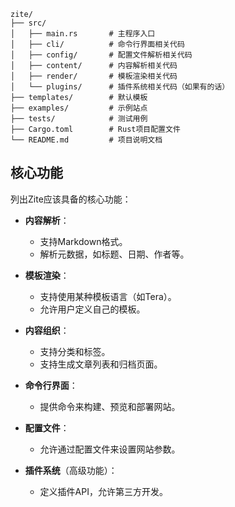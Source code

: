 ```
zite/
├── src/
│   ├── main.rs       # 主程序入口
│   ├── cli/          # 命令行界面相关代码
│   ├── config/       # 配置文件解析相关代码
│   ├── content/      # 内容解析相关代码
│   ├── render/       # 模板渲染相关代码
│   └── plugins/      # 插件系统相关代码（如果有的话）
├── templates/        # 默认模板
├── examples/         # 示例站点
├── tests/            # 测试用例
├── Cargo.toml        # Rust项目配置文件
└── README.md         # 项目说明文档
```
## 核心功能
列出Zite应该具备的核心功能：
- **内容解析**：
    
    - 支持Markdown格式。
    - 解析元数据，如标题、日期、作者等。
- **模板渲染**：
    
    - 支持使用某种模板语言（如Tera）。
    - 允许用户定义自己的模板。
- **内容组织**：
    
    - 支持分类和标签。
    - 支持生成文章列表和归档页面。
- **命令行界面**：
    
    - 提供命令来构建、预览和部署网站。
- **配置文件**：
    
    - 允许通过配置文件来设置网站参数。
- **插件系统**（高级功能）：
    
    - 定义插件API，允许第三方开发。